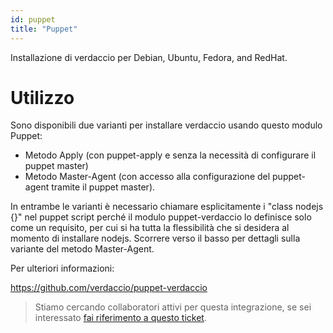 ```yaml
---
id: puppet
title: "Puppet"
---
```


Installazione di verdaccio per Debian, Ubuntu, Fedora, and RedHat.

# Utilizzo

Sono disponibili due varianti per installare verdaccio usando questo modulo Puppet:

* Metodo Apply (con puppet-apply e senza la necessità di configurare il puppet master)
* Metodo Master-Agent (con accesso alla configurazione del puppet-agent tramite il puppet master).

In entrambe le varianti è necessario chiamare esplicitamente i "class nodejs {}" nel puppet script perché il modulo puppet-verdaccio lo definisce solo come un requisito, per cui si ha tutta la flessibilità che si desidera al momento di installare nodejs. Scorrere verso il basso per dettagli sulla variante del metodo Master-Agent.

Per ulteriori informazioni:

<https://github.com/verdaccio/puppet-verdaccio>

> Stiamo cercando collaboratori attivi per questa integrazione, se sei interessato [ fai riferimento a questo ticket](https://github.com/verdaccio/puppet-verdaccio/issues/11).